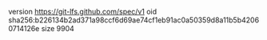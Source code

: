 version https://git-lfs.github.com/spec/v1
oid sha256:b226134b2ad371a98ccf6d69ae74cf1eb91ac0a50359d8a11b5b42060714126e
size 9904
